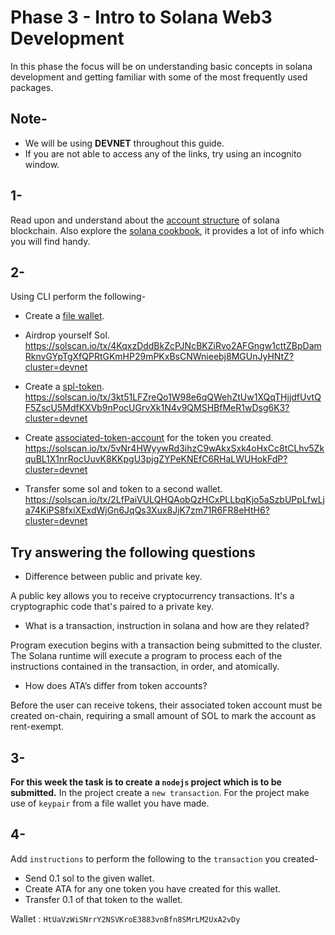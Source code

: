 # Phase 3 - Intro to Solana Web3 Development

In this phase the focus will be on understanding basic concepts in solana development and getting familiar with some of the most frequently used packages.

## Note-
* We will be using __DEVNET__ throughout this guide.
* If you are not able to access any of the links, try using an incognito window.

## 1-
Read upon and understand about the [account structure](https://medium.com/@lianxiongdi/a-deep-dive-into-solana-account-model-1-introduction-7b0408656593) of solana blockchain. Also explore the [solana cookbook](https://solanacookbook.com/#contributing), it provides a lot of info which you will find handy.

## 2-
Using CLI perform the following-
* Create a [file wallet](https://medium.com/@lianxiongdi/solana-development-1-basic-operation-of-solana-cli-dcf156137e6).
* Airdrop yourself Sol.
https://solscan.io/tx/4KqxzDddBkZcPJNcBKZiRvo2AFGngw1cttZBpDamRknvGYpTgXfQPRtGKmHP29mPKxBsCNWnieebj8MGUnJyHNtZ?cluster=devnet

* Create a [spl-token](https://medium.com/@lianxiongdi/a-deep-dive-into-solana-account-model-2-spl-token-d029d97aa6e0).
https://solscan.io/tx/3kt51LFZreQo1W98e6qQWehZtUw1XQqTHjjdfUvtQF5ZscU5MdfKXVb9nPocUGrvXk1N4v9QMSHBfMeR1wDsg6K3?cluster=devnet

* Create [associated-token-account](https://medium.com/@lianxiongdi/a-deep-dive-into-solana-account-model-3-associated-token-account-60a7655bec03) for the token you created.
https://solscan.io/tx/5vNr4HWyywRd3ihzC9wAkxSxk4oHxCc8tCLhv5ZkquBL1X1nrRocUuvK8KKpgU3pjgZYPeKNEfC6RHaLWUHokFdP?cluster=devnet

* Transfer some sol and token to a second wallet.
https://solscan.io/tx/2LfPaiVULQHQAobQzHCxPLLbqKjo5aSzbUPpLfwLja74KiPS8fxiXExdWjGn6JqQs3Xux8JjK7zm71R6FR8eHtH6?cluster=devnet

## Try answering the following questions
* Difference between public and private key.

A public key allows you to receive cryptocurrency transactions. It's a cryptographic code that's paired to a private key. 

* What is a transaction, instruction in solana and how are they related?

Program execution begins with a transaction being submitted to the cluster. The Solana runtime will execute a program to process each of the instructions contained in the transaction, in order, and atomically.

* How does ATA’s differ from token accounts?

Before the user can receive tokens, their associated token account must be created on-chain, requiring a small amount of SOL to mark the account as rent-exempt.


## 3-
**For this week the task is to create a `nodejs` project which is to be submitted.**
In the project create a `new transaction`.
For the project make use of `keypair` from a file wallet you have made.

## 4-
Add `instructions` to perform the following to the `transaction` you created-

* Send 0.1 sol to the given wallet.
* Create ATA for any one token you have created for this wallet.
* Transfer 0.1 of that token to the wallet.

Wallet : `HtUaVzWiSNrrY2NSVKroE3883vnBfn8SMrLM2UxA2vDy`
